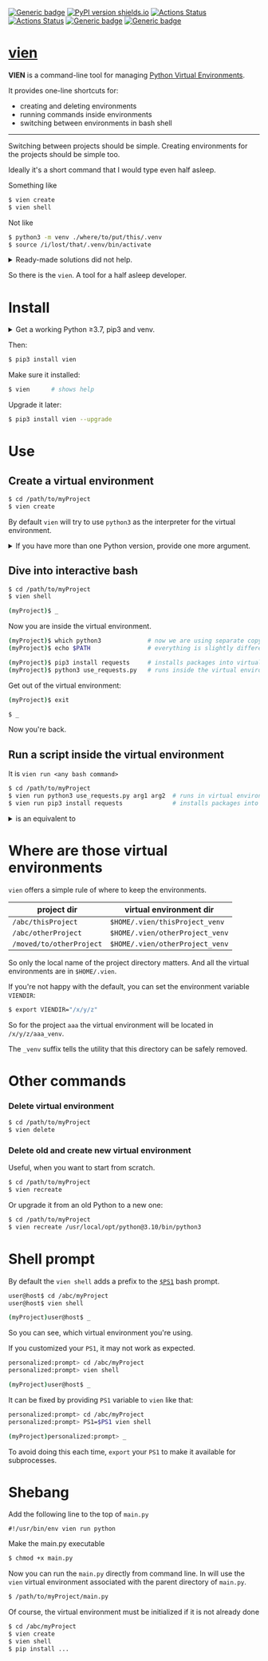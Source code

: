 [![Generic badge](https://img.shields.io/badge/ready_for_use-maybe-orange.svg)](#)
[![PyPI version shields.io](https://img.shields.io/pypi/v/vien.svg)](https://pypi.python.org/pypi/vien/)
[![Actions Status](https://github.com/rtmigo/vien/workflows/unit%20test/badge.svg?branch=master)](https://github.com/rtmigo/vien/actions)
[![Actions Status](https://github.com/rtmigo/vien/workflows/pkg%20test/badge.svg?branch=master)](https://github.com/rtmigo/vien/actions)
[![Generic badge](https://img.shields.io/badge/OS-MacOS%20|%20Ubuntu-blue.svg)](#)
[![Generic badge](https://img.shields.io/badge/Python-3.7--3.9-blue.svg)](#)

# [vien](https://github.com/rtmigo/vien#readme)

**VIEN** is a command-line tool for
managing [Python Virtual Environments](https://docs.python.org/3/library/venv.html).

It provides one-line shortcuts for:

- creating and deleting environments
- running commands inside environments
- switching between environments in bash shell

-----

Switching between projects should be simple. Creating environments for the projects should be simple
too.

Ideally it's a short command that I would type even half asleep.

Something like

``` bash
$ vien create 
$ vien shell
```

Not like

``` bash
$ python3 -m venv ./where/to/put/this/.venv
$ source /i/lost/that/.venv/bin/activate
```

<details>
  <summary>Ready-made solutions did not help.</summary><br/>

- [pipenv](https://pipenv.pypa.io/) kind of solved the problem, but brought new challenges unrelated
  to virtual environments
- [virtualenvwrapper](https://virtualenvwrapper.readthedocs.io/) name is easier to copy-paste than
  to type. And its commands are too

</details>

So there is the `vien`. A tool for a half asleep developer.

# Install

<details>
  <summary>Get a working Python ≥3.7, pip3 and venv.</summary><br/>

@ Ubuntu

``` bash
$ sudo apt install -y python3 python3-pip python3-venv
```

@ macOS

``` bash
$ brew install python3
```

Check it works

``` bash
$ python3 --version             # python shows its version
$ python3 -m venv --help        # venv shows help message
$ pip3 install --upgrade pip    # pip upgrades itself
```

----
</details>

Then:

``` bash
$ pip3 install vien
```

Make sure it installed:

``` bash
$ vien      # shows help
```

Upgrade it later:

``` bash
$ pip3 install vien --upgrade
```

# Use

## Create a virtual environment

``` bash
$ cd /path/to/myProject
$ vien create 
```

By default `vien` will try to use `python3` as the interpreter for the virtual environment.

<details>
  <summary>If you have 
more than one Python version, provide one more argument.</summary><br/>
Point to the proper interpreter the way you execute it.

If you execute scripts like that

``` bash
$ python3.8 /path/to/script.py
```

Create virtual environment like that:

``` bash
$ vien create python3.8
```

Or provide full path to the interpreter:

``` bash
$ vien create /usr/local/opt/python@3.8/bin/python3
```

</details>

## Dive into interactive bash

```bash	
$ cd /path/to/myProject
$ vien shell

(myProject)$ _
```

Now you are inside the virtual environment.

```bash	
(myProject)$ which python3             # now we are using separate copy of Python
(myProject)$ echo $PATH                # everything is slightly different

(myProject)$ pip3 install requests     # installs packages into virtual environment
(myProject)$ python3 use_requests.py   # runs inside the virtual environment
```

Get out of the virtual environment:

```bash
(myProject)$ exit

$ _
```

Now you're back.

## Run a script inside the virtual environment

It is `vien run <any bash command>`

```bash 		
$ cd /path/to/myProject
$ vien run python3 use_requests.py arg1 arg2  # runs in virtual environment
$ vien run pip3 install requests              # installs packages into virtual environment
```

<details>
  <summary>is an equivalent to</summary><br/>

```bash 		
$ cd /path/to/myProject

$ source /path/to/the/venv/bin/activate
$ python3 use_requests.py arg1 arg2
$ /path/to/the/venv/bin/deactivate

$ source /path/to/the/venv/bin/activate
$ pip3 install requests
$ /path/to/the/venv/bin/deactivate
```

</details>

# Where are those virtual environments

`vien` offers a simple rule of where to keep the environments.

|project dir|virtual environment dir|
|-----|----|
|`/abc/thisProject`|`$HOME/.vien/thisProject_venv`|
|`/abc/otherProject`|`$HOME/.vien/otherProject_venv`|
|`/moved/to/otherProject`|`$HOME/.vien/otherProject_venv`|

So only the local name of the project directory matters. And all the virtual environments are
in `$HOME/.vien`.

If you're not happy with the default, you can set the environment variable `VIENDIR`:

``` bash
$ export VIENDIR="/x/y/z"
```

So for the project `aaa` the virtual environment will be located in `/x/y/z/aaa_venv`.

The `_venv` suffix tells the utility that this directory can be safely removed.

# Other commands

### Delete virtual environment

``` bash
$ cd /path/to/myProject
$ vien delete 
```

### Delete old and create new virtual environment

Useful, when you want to start from scratch.

``` bash
$ cd /path/to/myProject
$ vien recreate 
```

Or upgrade it from an old Python to a new one:

``` bash
$ cd /path/to/myProject
$ vien recreate /usr/local/opt/python@3.10/bin/python3
```

# Shell prompt

By default the `vien shell` adds a prefix to
the [`$PS1`](https://wiki.archlinux.org/index.php/Bash/Prompt_customization)
bash prompt.

``` bash
user@host$ cd /abc/myProject
user@host$ vien shell

(myProject)user@host$ _
```

So you can see, which virtual environment you're using.

If you customized your `PS1`, it may not work as expected.

``` bash
personalized:prompt> cd /abc/myProject
personalized:prompt> vien shell

(myProject)user@host$ _
```

It can be fixed by providing `PS1` variable to `vien` like that:

``` bash
personalized:prompt> cd /abc/myProject
personalized:prompt> PS1=$PS1 vien shell

(myProject)personalized:prompt> _
```

To avoid doing this each time, `export` your `PS1` to make it available for
subprocesses.

# Shebang

Add the following line to the top of `main.py`

```
#!/usr/bin/env vien run python
```

Make the main.py executable

``` bash
$ chmod +x main.py  
```

Now you can run the `main.py` directly from command line. In will use the `vien`
virtual environment associated with the parent directory of `main.py`.

``` bash
$ /path/to/myProject/main.py
```

Of course, the virtual environment must be initialized if it is not already done

``` bash
$ cd /abc/myProject
$ vien create
$ vien shell
$ pip install ...
```